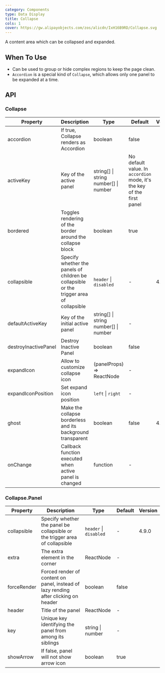 ```yaml
---
category: Components
type: Data Display
title: Collapse
cols: 1
cover: https://gw.alipayobjects.com/zos/alicdn/IxH16B9RD/Collapse.svg
---
```


A content area which can be collapsed and expanded.

## When To Use

- Can be used to group or hide complex regions to keep the page clean.
- `Accordion` is a special kind of `Collapse`, which allows only one panel to be expanded at a time.

## API

### Collapse

| Property             | Description                                                                              | Type                                          | Default                                                                | Version |
| -------------------- | ---------------------------------------------------------------------------------------- | --------------------------------------------- | ---------------------------------------------------------------------- | ------- |
| accordion            | If true, Collapse renders as Accordion                                                   | boolean                                       | false                                                                  |         |
| activeKey            | Key of the active panel                                                                  | string\[] \| string <br/> number\[] \| number | No default value. In `accordion` mode, it's the key of the first panel |         |
| bordered             | Toggles rendering of the border around the collapse block                                | boolean                                       | true                                                                   |         |
| collapsible          | Specify whether the panels of children be collapsible or the trigger area of collapsible | `header` \| `disabled`                        | -                                                                      | 4.9.0   |
| defaultActiveKey     | Key of the initial active panel                                                          | string\[] \| string <br/> number\[] \| number | -                                                                      |         |
| destroyInactivePanel | Destroy Inactive Panel                                                                   | boolean                                       | false                                                                  |         |
| expandIcon           | Allow to customize collapse icon                                                         | (panelProps) => ReactNode                     | -                                                                      |         |
| expandIconPosition   | Set expand icon position                                                                 | `left` \| `right`                             | -                                                                      |         |
| ghost                | Make the collapse borderless and its background transparent                              | boolean                                       | false                                                                  | 4.4.0   |
| onChange             | Callback function executed when active panel is changed                                  | function                                      | -                                                                      |         |

### Collapse.Panel

| Property    | Description                                                                         | Type                   | Default | Version |
| ----------- | ----------------------------------------------------------------------------------- | ---------------------- | ------- | ------- |
| collapsible | Specify whether the panel be collapsible or the trigger area of collapsible         | `header` \| `disabled` | -       | 4.9.0   |
| extra       | The extra element in the corner                                                     | ReactNode              | -       |         |
| forceRender | Forced render of content on panel, instead of lazy rending after clicking on header | boolean                | false   |         |
| header      | Title of the panel                                                                  | ReactNode              | -       |         |
| key         | Unique key identifying the panel from among its siblings                            | string \| number       | -       |         |
| showArrow   | If false, panel will not show arrow icon                                            | boolean                | true    |         |
